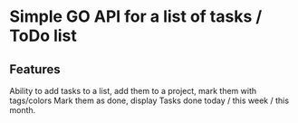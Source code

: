 # Simple GO API for a list of tasks / ToDo list


## Features
Ability to add tasks to a list, add them to a project, mark them with tags/colors
Mark them as done, display Tasks done today / this week / this month.


